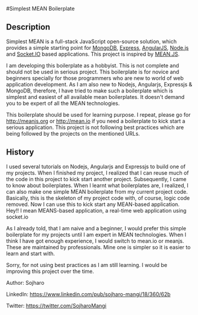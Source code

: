 #Simplest MEAN Boilerplate

## Description

Simplest MEAN is a full-stack JavaScript open-source solution, which provides a simple starting point for [MongoDB](http://www.mongodb.org/), [Express](http://expressjs.com/), [AngularJS](http://angularjs.org/), [Node.js](http://www.nodejs.org/) and [Socket.IO](http://socket.io) based applications. This project is inspired by [MEAN.JS](https://github.com/meanjs/mean).

I am developing this boilerplate as a hobbyist. This is not complete and should not be used in serious project. This boilerplate is for novice and beginners specially for those programmers who are new to world of web application development. As I am also new to Nodejs, Angularjs, Expressjs & MongoDB, therefore, I have tried to make such a boilerplate which is simplest and easiest of all available mean boilerplates. It doesn't demand you to be expert of all the MEAN technologies.

This boilerplate should be used for learning purpose. I repeat, please go for http://meanjs.org or http://mean.io if you need a boilerplate to kick start a serious application. This project is not following best practices which are being followed by the projects on the mentioned URLs.

## History

I used several tutorials on Nodejs, Angularjs and Expressjs to build one of my projects. When I finished my project, I realized that I can reuse much of the code in this project to kick start another project. Subsequently, I came to know about boilerplates. When I learnt what boilerplates are, I realized, I can also make one simple MEAN boilerplate from my current project code. Basically, this is the skeleton of my project code with, of course, logic code removed. Now I can use this to kick start any MEAN-based application. Hey!! I mean MEANS-based application, a real-time web application using socket.io

As I already told, that I am naive and a beginner, I would prefer this simple boilerplate for my projects until I am expert in MEAN technologies. When I think I have got enough experience, I would switch to mean.io or meanjs. These are maintained by professionals. Mine one is simpler so it is easier to learn and start with.

Sorry, for not using best practices as I am still learning. I would be improving this project over the time.

Author: Sojharo

LinkedIn: https://www.linkedin.com/pub/sojharo-mangi/18/360/62b

Twitter: https://twitter.com/SojharoMangi
